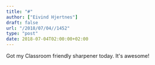 ```yaml
---
title: "#"
author: ["Eivind Hjertnes"]
draft: false
url: "/2018/07/04//1452"
type: "post"
date: 2018-07-04T02:00:00+02:00
---
```


Got my Classroom friendly sharpener today. It's awesome!
